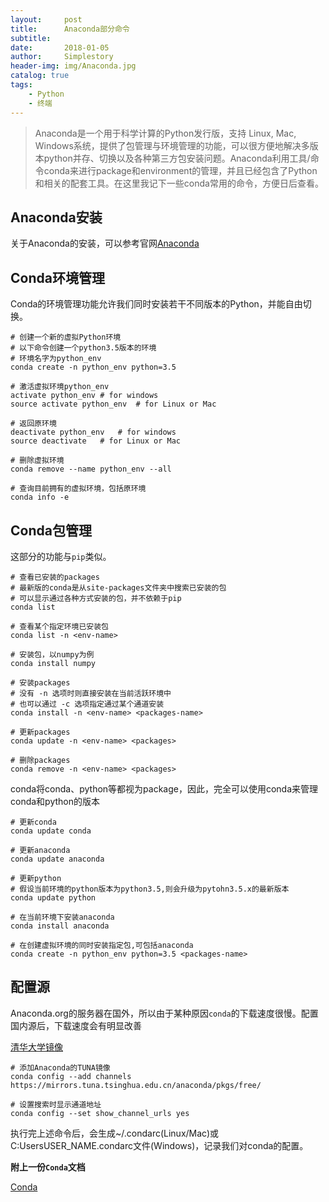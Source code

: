 ```yaml
---
layout:     post
title:      Anaconda部分命令
subtitle:   
date:       2018-01-05
author:     Simplestory
header-img: img/Anaconda.jpg
catalog: true
tags:
    - Python
    - 终端
---
```


>Anaconda是一个用于科学计算的Python发行版，支持 Linux, Mac, Windows系统，提供了包管理与环境管理的功能，可以很方便地解决多版本python并存、切换以及各种第三方包安装问题。Anaconda利用工具/命令conda来进行package和environment的管理，并且已经包含了Python和相关的配套工具。在这里我记下一些conda常用的命令，方便日后查看。

## Anaconda安装

关于Anaconda的安装，可以参考官网[Anaconda](https://www.anaconda.com/download/)

## Conda环境管理

Conda的环境管理功能允许我们同时安装若干不同版本的Python，并能自由切换。

```
# 创建一个新的虚拟Python环境
# 以下命令创建一个python3.5版本的环境
# 环境名字为python_env
conda create -n python_env python=3.5

# 激活虚拟环境python_env
activate python_env # for windows
source activate python_env  # for Linux or Mac

# 返回原环境
deactivate python_env   # for windows
source deactivate   # for Linux or Mac

# 删除虚拟环境
conda remove --name python_env --all

# 查询目前拥有的虚拟环境，包括原环境
conda info -e
```

## Conda包管理

这部分的功能与`pip`类似。

```
# 查看已安装的packages
# 最新版的conda是从site-packages文件夹中搜索已安装的包
# 可以显示通过各种方式安装的包，并不依赖于pip
conda list

# 查看某个指定环境已安装包
conda list -n <env-name>

# 安装包，以numpy为例
conda install numpy

# 安装packages
# 没有 -n 选项时则直接安装在当前活跃环境中
# 也可以通过 -c 选项指定通过某个通道安装
conda install -n <env-name> <packages-name>

# 更新packages
conda update -n <env-name> <packages>

# 删除packages
conda remove -n <env-name> <packages>
```

conda将conda、python等都视为package，因此，完全可以使用conda来管理conda和python的版本

```
# 更新conda
conda update conda

# 更新anaconda
conda update anaconda

# 更新python
# 假设当前环境的python版本为python3.5,则会升级为pytohn3.5.x的最新版本
conda update python

# 在当前环境下安装anaconda
conda install anaconda

# 在创建虚拟环境的同时安装指定包,可包括anaconda
conda create -n python_env python=3.5 <packages-name>
```

## 配置源

Anaconda.org的服务器在国外，所以由于某种原因`conda`的下载速度很慢。配置国内源后，下载速度会有明显改善

[清华大学镜像](https://mirrors.tuna.tsinghua.edu.cn/anaconda/pkgs/free/)

```
# 添加Anaconda的TUNA镜像
conda config --add channels https://mirrors.tuna.tsinghua.edu.cn/anaconda/pkgs/free/
 
# 设置搜索时显示通道地址
conda config --set show_channel_urls yes
```

执行完上述命令后，会生成~/.condarc(Linux/Mac)或C:UsersUSER_NAME.condarc文件(Windows)，记录我们对conda的配置。


**附上一份`Conda`文档**

[Conda](https://conda.io/docs/user-guide/index.html)
